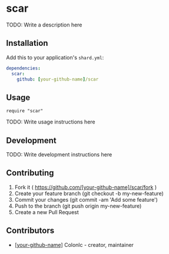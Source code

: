 # scar

TODO: Write a description here

## Installation

Add this to your application's `shard.yml`:

```yaml
dependencies:
  scar:
    github: [your-github-name]/scar
```

## Usage

```crystal
require "scar"
```

TODO: Write usage instructions here

## Development

TODO: Write development instructions here

## Contributing

1. Fork it ( https://github.com/[your-github-name]/scar/fork )
2. Create your feature branch (git checkout -b my-new-feature)
3. Commit your changes (git commit -am 'Add some feature')
4. Push to the branch (git push origin my-new-feature)
5. Create a new Pull Request

## Contributors

- [[your-github-name]](https://github.com/[your-github-name]) Colonlc - creator, maintainer
